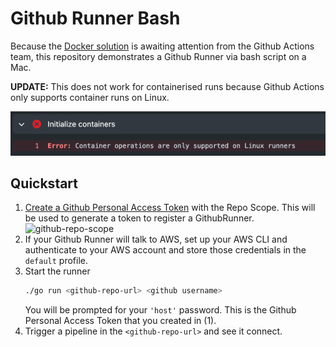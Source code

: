 # Github Runner Bash
Because the [Docker solution](https://github.com/data-derp/github-runner-docker) is awaiting attention from the Github Actions team, this repository demonstrates a Github Runner via bash script on a Mac.

**UPDATE:** This does not work for containerised runs because Github Actions only supports container runs on Linux.

![only-on-linux.png](only-on-linux.png)

## Quickstart
1. [Create a Github Personal Access Token](https://docs.github.com/en/github/authenticating-to-github/creating-a-personal-access-token) with the Repo Scope. This will be used to generate a token to register a GithubRunner.
   ![github-repo-scope](./assets/github-repo-scope.png)
2. If your Github Runner will talk to AWS, set up your AWS CLI and authenticate to your AWS account and store those credentials in the `default` profile.
3. Start the runner
    ```bash
    ./go run <github-repo-url> <github username>
    ```
   You will be prompted for your `'host'` password. This is the Github Personal Access Token that you created in (1).
4. Trigger a pipeline in the `<github-repo-url>` and see it connect.